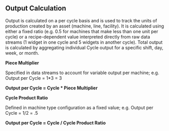 ## **Output Calculation**

Output is calculated on a per cycle basis and is used to track the units of production created by an asset \(machine, line, facility\). It is calculated using either a fixed ratio \(e.g. 0.5 for machines that make less than one unit per cycle\) or a recipe-dependent value interpreted directly from raw data streams \(1 widget in one cycle and 5 widgets in another cycle\). Total output is calculated by aggregating individual Cycle output for a specific shift, day, week, or month.

**Piece Multiplier**

Specified in data streams to account for variable output per machine; e.g. Output per Cycle = 1\*3 = 3

**Output per Cycle = Cycle \* Piece Multiplier**

**Cycle Product Ratio**

Defined in machine type configuration as a fixed value; e.g. Output per Cycle = 1\/2 = .5

**Output per Cycle = Cycle \/ Cycle Product Ratio**

